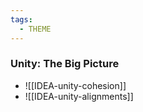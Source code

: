 ```yaml
---
tags:
  - THEME
---
```


### Unity: The Big Picture

- ![[IDEA-unity-cohesion]]
- ![[IDEA-unity-alignments]]

